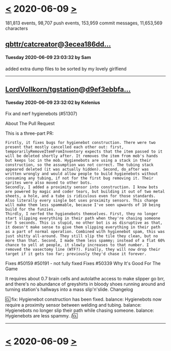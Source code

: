 # [<](2020-06-08.md) 2020-06-09 [>](2020-06-10.md)

181,813 events, 98,707 push events, 153,959 commit messages, 11,653,569 characters


## [qbttr/catcreator](https://github.com/qbttr/catcreator)@[3ecea186dd...](https://github.com/qbttr/catcreator/commit/3ecea186dd587449d47e87844cb23abb81106dae)
#### Tuesday 2020-06-09 23:03:32 by Sam

added extra dump files to be sorted by my lovely girlfiend

---
## [LordVollkorn/tgstation](https://github.com/LordVollkorn/tgstation)@[d9ef3ebbfa...](https://github.com/LordVollkorn/tgstation/commit/d9ef3ebbfa99a6c0e13b4d3b853bc127d68fc041)
#### Tuesday 2020-06-09 23:32:02 by Kelenius

Fix and nerf hygienebots (#51307)

About The Pull Request

This is a three-part PR:

    Firstly, it fixes bugs for hygienebot construction. There were two present that mostly cancelled each other out: first, temporarilyRemoveItemFromInventory expects that the item passed to it will be deleted shortly after. It removes the item from mob's hands but keeps loc in the mob. Hygienebots are using a stack in their construction, so the assumption was not correct. The tubing stack appeared deleted (it was actually hidden). Second, do_after was written wrongly and would allow people to build hygienebots without consuming any tubing, if not for the first bug removing it. Their sprites were also moved to other bots.
    Secondly, I added a proximity sensor into construction. I know bots are powered by magic and coder tears, but building it out of two metal sheets, a hole, and a tube is ridiculous even for those standards. Also literally every single bot uses proximity sensors. This change will make them less spammable, because I've seen upwards of 10 being build for the funzies.
    Thirdly, I nerfed the hygienebots themselves. First, they no longer start slipping everything in their path when they're chasing someone for 5 seconds. This is stupid, no other bot is as disruptive as that, it doesn't make sense to give them slipping everything in their path as a part of normal operation. Combined with hygienebot spam, this was just shitty all-around. They still slip the tile they clean, but no more than that. Second, I made them less spammy; instead of a flat 60% chance to yell at people, it slowly increases to that number. I removed the vasectomy line (WTF?). Finally, they will now drop their target if it gets too far; previously they'd chase it forever.

Fixes #50159
#50191 - not fully fixed
Fixes #50339
Why It's Good For The Game

It requires about 0.7 brain cells and autolathe access to make slipper go brr, and there's no abundance of greyshirts in bloody shoes running around and turning station's hallways into a mass slip'n'slide.
Changelog

🆑
fix: Hygienebot construction has been fixed.
balance: Hygienebots now require a proximity sensor between welding and tubing.
balance: Hygienebots no longer slip their path while chasing someone.
balance: Hygienebots are less spammy.
/🆑

---

# [<](2020-06-08.md) 2020-06-09 [>](2020-06-10.md)

